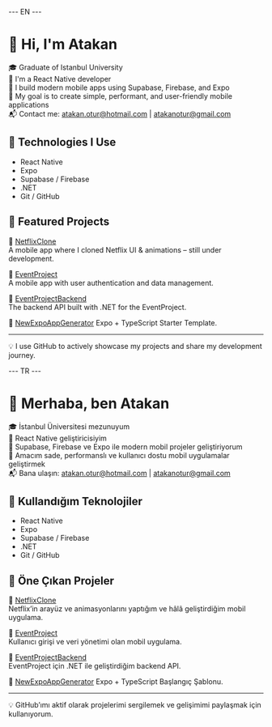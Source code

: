 --- EN ---
# 👋 Hi, I'm Atakan

🎓 Graduate of Istanbul University  
📱 I'm a React Native developer  
🚀 I build modern mobile apps using Supabase, Firebase, and Expo  
🎯 My goal is to create simple, performant, and user-friendly mobile applications  
📬 Contact me: atakan.otur@hotmail.com | atakanotur@gmail.com

## 🧰 Technologies I Use

- React Native  
- Expo  
- Supabase / Firebase  
- .NET  
- Git / GitHub

## 📌 Featured Projects

🔹 [NetflixClone](https://github.com/atakanotur/NetflixClone)  
A mobile app where I cloned Netflix UI & animations – still under development.

🔹 [EventProject](https://github.com/atakanotur/EventProject)  
A mobile app with user authentication and data management.

🔹 [EventProjectBackend](https://github.com/atakanotur/EventProjectBackend)  
The backend API built with .NET for the EventProject.

🔹 [NewExpoAppGenerator](https://github.com/atakanotur/new-expo-app-generator)
Expo + TypeScript Starter Template.

---

💡 I use GitHub to actively showcase my projects and share my development journey.


--- TR ---
# 👋 Merhaba, ben Atakan

🎓 İstanbul Üniversitesi mezunuyum  
📱 React Native geliştiricisiyim  
🚀 Supabase, Firebase ve Expo ile modern mobil projeler geliştiriyorum  
🎯 Amacım sade, performanslı ve kullanıcı dostu mobil uygulamalar geliştirmek  
📬 Bana ulaşın: atakan.otur@hotmail.com | atakanotur@gmail.com

## 🧰 Kullandığım Teknolojiler

- React Native
- Expo
- Supabase / Firebase
- .NET
- Git / GitHub

## 📌 Öne Çıkan Projeler

🔹 [NetflixClone](https://github.com/atakanotur/NetflixClone)  
Netflix’in arayüz ve animasyonlarını yaptığım ve hâlâ geliştirdiğim mobil uygulama.

🔹 [EventProject](https://github.com/atakanotur/EventProject)  
Kullanıcı girişi ve veri yönetimi olan mobil uygulama.

🔹 [EventProjectBackend](https://github.com/atakanotur/EventProjectBackend)  
EventProject için .NET ile geliştirdiğim backend API.

🔹 [NewExpoAppGenerator](https://github.com/atakanotur/new-expo-app-generator)
Expo + TypeScript Başlangıç Şablonu.

---

💡 GitHub’ımı aktif olarak projelerimi sergilemek ve gelişimimi paylaşmak için kullanıyorum.
